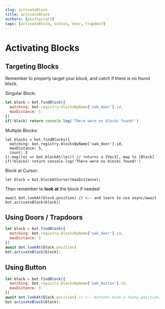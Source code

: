 ```yaml
---
slug: activateBlock
title: activateBlock
authors: [pix3lpirat3]
tags: [activateBlock, button, door, trapdoor]
---
```


# Activating Blocks

## Targeting Blocks
Remember to properly target your block, and catch if there is no found block.

Singular Block:
```js
let block = bot.findBlock({
  matching: bot.registry.blocksByName['oak_door'].id,
  maxDistance: 5
})
if(!block) return console.log('There were no blocks found!')
```

Multiple Blocks:
```JS
let blocks = bot.findBlocks({
  matching: bot.registry.blocksByName['oak_door'].id,
  maxDistance: 5,
  count: 3
}).map(loc => bot.blockAt(loc)) // returns a [Vec3], map to [Block]
if(!blocks) return console.log('There were no blocks found!')
```

Block at Cursor:
```JS
let block = bot.blockAtCursor(maxDistance);
```

Then remember to **look at** the block if needed
```jS
await bot.lookAt(block.position) // <-- and learn to use async/await
bot.activateBlock(block);
```

## Using Doors / Trapdoors

```js
let block = bot.findBlock({
  matching: bot.registry.blocksByName['oak_door'].id,
  maxDistance: 5
})
await bot.lookAt(block.position)
bot.activateBlock(block);
```

## Using Button
```js
let block = bot.findBlock({
  matching: bot.registry.blocksByName['oak_button'].id,
  maxDistance: 5
})
await bot.lookAt(block.position) // <-- buttons have a funny position, block face too
bot.activateBlock(block);
```
